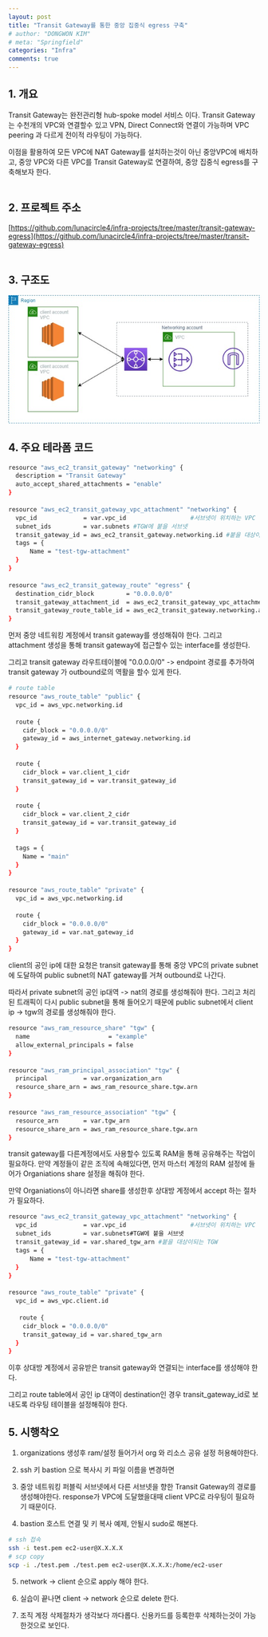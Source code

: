 ```yaml
---
layout: post
title: "Transit Gateway를 통한 중앙 집중식 egress 구축"
# author: "DONGWON KIM"
# meta: "Springfield"
categories: "Infra"
comments: true
---
```


## 1. 개요
Transit Gateway는 완전관리형 hub-spoke model 서비스 이다. Transit Gateway는 수천개의 VPC와 연결할수 있고 VPN, Direct Connect와 연결이 가능하며 VPC peering 과 다르게 전이적 라우팅이 가능하다.<br/>

이점을 활용하여 모든 VPC에 NAT Gateway를 설치하는것이 아닌 중앙VPC에 배치하고, 중앙 VPC와 다른 VPC를 Transit Gateway로 연결하여, 중앙 집중식 egress를 구축해보자 한다.
<br/><br/>

## 2. 프로젝트 주소
[https://github.com/lunacircle4/infra-projects/tree/master/transit-gateway-egress](https://github.com/lunacircle4/infra-projects/tree/master/transit-gateway-egress)
<br/><br/>

## 3. 구조도
![Image Alt 텍스트](/img/2021/7/7/tgw-central-egress.jpg)

## 4. 주요 테라폼 코드
```bash
resource "aws_ec2_transit_gateway" "networking" {
  description = "Transit Gateway"
  auto_accept_shared_attachments = "enable"
}

resource "aws_ec2_transit_gateway_vpc_attachment" "networking" {
  vpc_id             = var.vpc_id                  #서브넷이 위치하는 VPC
  subnet_ids         = var.subnets #TGW에 붙을 서브넷
  transit_gateway_id = aws_ec2_transit_gateway.networking.id #붙을 대상이되는 TGW
  tags = {
      Name = "test-tgw-attachment"
  }
}

resource "aws_ec2_transit_gateway_route" "egress" {
  destination_cidr_block         = "0.0.0.0/0"
  transit_gateway_attachment_id  = aws_ec2_transit_gateway_vpc_attachment.networking.id
  transit_gateway_route_table_id = aws_ec2_transit_gateway.networking.association_default_route_table_id
}
```

먼저 중앙 네트워킹 계정에서 transit gateway를 생성해줘야 한다. 그리고 attachment 생성을 통해 transit gateway에 접근할수 있는 interface를 생성한다.

그리고 transit gateway 라우트테이블에 "0.0.0.0/0" -> endpoint 경로를 추가하여 transit gateway 가 outbound로의 역활을 할수 있게 한다.

```bash
# route table
resource "aws_route_table" "public" {
  vpc_id = aws_vpc.networking.id

  route {
    cidr_block = "0.0.0.0/0"
    gateway_id = aws_internet_gateway.networking.id
  }

  route {
    cidr_block = var.client_1_cidr
    transit_gateway_id = var.transit_gateway_id
  }

  route {
    cidr_block = var.client_2_cidr
    transit_gateway_id = var.transit_gateway_id
  }

  tags = {
    Name = "main"
  }
}

resource "aws_route_table" "private" {
  vpc_id = aws_vpc.networking.id

  route {
    cidr_block = "0.0.0.0/0"
    gateway_id = var.nat_gateway_id
  }
}
```
client의 공인 ip에 대한 요청은 transit gateway를 통해 중앙 VPC의 private subnet에 도달하여 public subnet의 NAT gateway를 거쳐 outbound로 나간다.

따라서 private subnet의 공인 ip대역 -> nat의 경로를 생성해줘야 한다.
그리고 처리된 트래픽이 다시 public subnet을 통해 들어오기 때문에
public subnet에서 client ip -> tgw의 경로를 생성해줘야 한다.


```bash
resource "aws_ram_resource_share" "tgw" {
  name                      = "example"
  allow_external_principals = false
}

resource "aws_ram_principal_association" "tgw" {
  principal          = var.organization_arn
  resource_share_arn = aws_ram_resource_share.tgw.arn
}

resource "aws_ram_resource_association" "tgw" {
  resource_arn       = var.tgw_arn
  resource_share_arn = aws_ram_resource_share.tgw.arn
}
```
transit gateway를 다른계정에서도 사용할수 있도록 RAM을 통해 공유해주는 작업이 필요하다. 만약 계정들이 같은 조직에 속해있다면, 먼저 마스터 계정의 RAM 설정에 들어가 Organiations share 설정을 해줘야 한다.

만약 Organiations이 아니라면 share를 생성한후 상대방 계정에서 accept 하는 절차가 필요하다.

```bash
resource "aws_ec2_transit_gateway_vpc_attachment" "networking" {
  vpc_id             = var.vpc_id                  #서브넷이 위치하는 VPC
  subnet_ids         = var.subnets#TGW에 붙을 서브넷
  transit_gateway_id = var.shared_tgw_arn #붙을 대상이되는 TGW
  tags = {
      Name = "test-tgw-attachment"
  }
}

resource "aws_route_table" "private" {
  vpc_id = aws_vpc.client.id

   route {
    cidr_block = "0.0.0.0/0"
    transit_gateway_id = var.shared_tgw_arn
  }
}
```
이후 상대방 계정에서 공유받은 transit gateway와 연결되는 interface를 생성해야 한다. 

그리고 route table에서 공인 ip 대역이 destination인 경우 transit_gateway_id로 보내도록 라우팅 테이블을 설정해줘야 한다.

## 5. 시행착오
1. organizations 생성후 ram/설정 들어가서 org 와 리소스 공유 설정 허용해야한다.

2. ssh 키 bastion 으로 복사시 키 파일 이름을 변경하면 

3. 중앙 네트워킹 퍼블릭 서브넷에서 다른 서브넷을 향한 Transit Gateway의 경로를 생성해야한다. response가 VPC에 도달했을대때 client VPC로 라우팅이 필요하기 때문이다.

4. bastion 호스트 연결 및 키 복사 예제, 안될시 sudo로 해본다.
```bash
# ssh 접속
ssh -i test.pem ec2-user@X.X.X.X
# scp copy
scp -i ./test.pem ./test.pem ec2-user@X.X.X.X:/home/ec2-user
```

5. network -> client 순으로 apply 해야 한다.

6. 실습이 끝나면 client -> network 순으로 delete 한다.

7. 조직 계정 삭제절차가 생각보다 까다롭다. 신용카드를 등록한후 삭제하는것이 가능한것으로 보인다.
